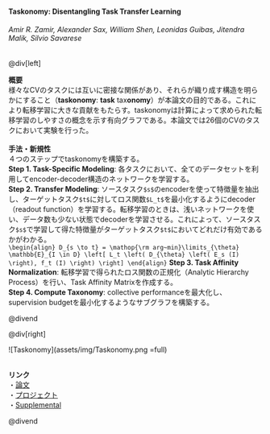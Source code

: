 #### Taskonomy: Disentangling Task Transfer Learning
###### Amir R. Zamir, Alexander Sax, William Shen, Leonidas Guibas, Jitendra Malik, Silvio Savarese

@div[left]

__概要__<br>
様々なCVのタスクには互いに密接な関係があり、それらが織り成す構造を明らかにすること（<b>taskonomy</b>: <b>task</b> tax<b>onomy</b>）が本論文の目的である。これにより転移学習に大きな貢献をもたらす。taskonomyは計算によって求められた転移学習のしやすさの概念を示す有向グラフである。本論文では26個のCVのタスクにおいて実験を行った。<br>
<br>
__手法・新規性__<br>
４つのステップでtaskonomyを構築する。<br>
<b>Step 1. Task-Specific Modeling</b>: 各タスクにおいて、全てのデータセットを利用してencoder-decoder構造のネットワークを学習する。<br>
<b>Step 2. Transfer Modeling</b>: ソースタスク`$s$`のencoderを使って特徴量を抽出し、ターゲットタスク`$t$`に対してロス関数`$L_t$`を最小化するようにdecoder（readout function）を学習する。転移学習のときは、浅いネットワークを使い、データ数も少ない状態でdecoderを学習させる。これによって、ソースタスク`$s$`で学習して得た特徴量がターゲットタスク`$t$`においてどれだけ有効であるかがわかる。<br>
`\begin{align} D_{s \to t} = \mathop{\rm arg~min}\limits_{\theta} \mathbb{E}_{I \in D} \left[ L_t \left( D_{\theta} \left( E_s (I) \right), f_t (I) \right) \right] \end{align}`
<b>Step 3. Task Affinity Normalization</b>: 転移学習で得られたロス関数の正規化（Analytic Hierarchy Process）を行い、Task Affinity Matrixを作成する。<br>
<b>Step 4. Compute Taxonomy</b>: collective performanceを最大化し、supervision budgetを最小化するようなサブグラフを構築する。

@divend

@div[right]

![Taskonomy](assets/img/Taskonomy.png =full)<br>
<br>

__リンク__<br>
・[論文](http://openaccess.thecvf.com/content_cvpr_2018/papers/Zamir_Taskonomy_Disentangling_Task_CVPR_2018_paper.pdf)<br>
・[プロジェクト](http://taskonomy.stanford.edu/)<br>
・[Supplemental](http://taskonomy.stanford.edu/taskonomy_supp_CVPR2018.pdf)

@divend
